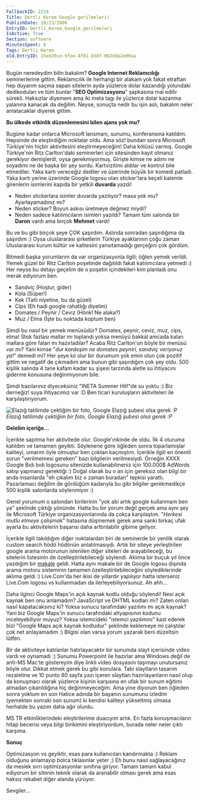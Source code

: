 ```yaml
---
FallbackID: 2224
Title: Dertli Kerem Google gerilmeleri!
PublishDate: 10/23/2008
EntryID: Dertli_Kerem_Google_gerilmeleri
IsActive: True
Section: software
MinutesSpent: 0
Tags: Dertli Kerem
old.EntryID: 15ed20ce-9fee-4f81-b58f-062dda2e00aa
---
```

Bugün neredeydim bilin bakalım? **Google Internet Reklamcılığı**
seminerlerine gittim. Reklamcılık ile herhangi bir alakam yok fakat
etraftan hep duyarım saçma sapan sitelerin ayda yüzlerce dolar kazandığı
yolundaki dedikoduları ve tüm bunlar "**SEO Optimizasyonu**" şapkasına
mal edilir sürekli. Haksızlar diyemem ama iki meta tagı ile yüzlerce
dolar kazanma yalanına kanacak da değilim. Neyse, sonuçta nedir bu işin
aslı, bakalım neler anlatacaklar diyerek gittim.

**Bu ülkede etkinlik düzenlemesini bilen ajans yok mu?**

Bugüne kadar onlarca Microsoft lansmanı, sunumu, konferansına katıldım.
Hepsinde de eleştirdiğim noktalar oldu. Ama söz! bundan sonra Microsoft
Türkiye'nin hiçbir aktivitesini eleştirmeyeceğim! Daha kötüsü varmış.
Google Türkiye'nin Ritz Carlton'daki seminerleri için sitesinden kayıt
olmanız gerekiyor demişlerdi, oysa gerekmiyormuş. Girişte kimse ne adımı
ne soyadımı ne de başka bir şey sordu. Kartvizitimi aldılar ve kontrol
bile etmediler. Yaka kartı vereceğiz dediler ve üzerinde büyük bir
komedi patladı. Yaka kartı yerine üzerinde Google logosu olan
sticker'lara keçeli kalemle girenlerin isimlerini kapıda bir yetkili
**duvarda** yazdı!

-   Neden stickerlara isimler duvarda yazılıyor? masa yok mu?
    Ayarlayamadınız mı?
-   Neden sticker? Boyun askısı üretmeye değmez miydi?
-   Neden sadece katılımcıların isimleri yazıldı? Tamam tüm salonda bir
    **Daron** vardı ama birçok **Mehmet** vardı!

Bu ve bu gibi birçok şeye ÇOK şaşırdım. Aslında sonradan şaşırdığıma da
şaşırdım :) Oysa uluslararası şirketlerin Türkiye ayaklarının çoğu zaman
Uluslararası kurum kültür ve kalitesini yansıtamadığı gerçeğini çok
gördüm.

Bitmedi başka yorumlarım da var organizasyonla ilgili; öğlen yemek
verildi. Yemek güzel bir Ritz Carlton poşetinde dağıtıldı fakat
katılımcılara yetmedi :) Her neyse bu detayı geçelim de o poşetin
içindekileri kim planladı onu merak ediyorum ben.

-   Sandviç (Hoştur, gider)
-   Kola (Süper!)
-   Kek (Tatlı niyetine, bu da güzel)
-   Cips (Eh hadi google rahatlığı diyelim)
-   Domates / Peynir / Ceviz (Hönk! Ne alaka?)
-   Muz / Elma (İşte bu noktada koptum ben)

Şimdi bu nasıl bir yemek menüsüdür? Domates, peynir, ceviz, muz, cips,
elma! Stok fazlası mallar mı toplandı yoksa menüyü bakkal amcada kalan
mallara göre falan mı hazırladılar? Acaba Ritz Carlton'un böyle bir
menüsü var mı? Yani kimse "*dur kardeşim ne domates peyniri, sandviç
veriyoruz ya!*" demedi mi? Her şeye kıl olur bir durumum yok emin olun
çok pozitif gittim ve negatif de çıkmadım ama bunun gibi şaşırdığım çok
şey oldu. 500 kişilik salında 4 tane kafam kadar su şişesi tarzında
aletle su ihtiyacını giderme konusuna değinmiyorum bile.

Şimdi bazılarınız diyeceksiniz "INETA Summer Hit!"de su yoktu :) Biz
derneğiz! suya ihtiyacımız var :D Ben ticari kuruluşların aktiviteleri
ile karşılaştırıyorum.

![Elazığ tatilimde çektiğim bir foto, Google Elazığ şubesi olsa gerek
:P](http://cdn.daron.yondem.com/assets/2224/22102008_1.jpg)\
*Elazığ tatilimde çektiğim bir foto, Google Elazığ şubesi olsa gerek :P*

**Gelelim içeriğe...**

İçerikte sapıtma her aktivitede olur. Google'ınkinde de oldu. İlk 4
oturuma katıldım ve tamamen geyikti. Söylenene göre öğleden sonra
toparlamışlar kaliteyi, umarım öyle olmuştur ben çoktan kaçmıştım.
İçerikle ilgili en önemli sorun "verilmemesi gereken" bazı bilgilerin
verilmesiydi. Örneğin XXXX Google Bıdı bıdı logosunu sitenizde
kullanabilmeniz için 100.000\$ AdWords satışı yapmanız gerektiği :)
Doğal olarak bu o an için gereksiz olan bilgi bir anda insanlarda "eh
çıkalım biz o zaman buradan" tepkisi yarattı. Pazarlamacı değilim de
gördüğüm kadarıyla bu gibi bilgiler gerekmedikçe 500 kişilik salonlarda
söylenmiyor :)

Genel yorumum o salondan birilerinin "yok abi artık google kullanmam ben
ya" şeklinde çıktığı yönünde. Hatta bu bir yorum değil gerçek ama aynı
şey ile Microsoft Türkiye organizasyonlarında da çokça karşılaştım.
"*Herkesi mutlu etmeye çalışmak*" hatasına düşmemek gerek ama sanki
birkaç ufak ayarla bu aktivitelerin başarısı daha arttırılabilir gibime
geliyor.

İçerikle ilgili takıldığım diğer noktalardan biri de seminerde bir
yenilik olarak custom search hödö hödönün anlatılmasıydı. Artık bir
siteye yerleştirilen google arama motorunun istenilen diğer siteleri de
arayabileceği, bu sitelerin listesinin de özelleştirilebileceği
söylendi. Aklıma bir buçuk yıl önce yazdığım bir
[makale](http://daron.yondem.com/tr/post/5b00b378-2c9d-46d3-927c-b7e80dd3252a)
geldi. Hatta aynı makale bir de Google logosu dışında arama motoru
sisteminin tamamen özelleştirilebileceğini söylediklerinde aklıma geldi
:) Live.Com'da her ikisi de yıllardır yapılıyor hatta isterseniz
Live.Com logosu vs kullanmadan da ilerleyebiliyorsunuz. Ah ahh...

Daha ilginci Google Maps'in açık kaynak kodlu olduğu söylendi! Nesi açık
kaynak ben onu anlamadım? JavaScript ve DHTML kodları mı? Zaten onları
nasıl kapatacaksınız ki? Yoksa sunucu tarafındaki yazılımı mı açık
kaynak? Yani biz Google Maps'in sunucu tarafındaki altyapısının kodunu
inceleyebiliyor muyuz? Yoksa istemcideki "istemci yazılımını" kast
ederek bizi "Google Maps açık kaynak kodludur" şeklinde keklemeye mi
çalıştılar çok net anlayamadım :) Bilgisi olan varsa yorum yazarak beni
düzeltsin lütfen.

Bir de aktiviteye katılanlar hatırlayacaktır bir sunumda slayt
içerisinde video vardı ve oynamadı :) Sunumu Powerpoint ile hazırlar ama
Windows değil de anti-MS Mac'te göstereyim diye linkli video dosyasını
taşımayı unutursanız böyle olur. Dikkat etmek gerek bu gibi konulara.
Tabi slaytların tasarım rezaletine ve 10 punto 80 sayfa yazı içeren
slaytları hazırlayanların nasıl olup da konuşmacı olarak yüzlerce
kişinin karşısına en ufak bir sunum eğitimi almadan çıkarıldığına hiç
değinmeyeceğim. Ama yine diyorum ben öğleden sonra yoktum en son Hatice
adında bir bayanın sunumunu izledim (yemekten sonraki son sunum) ki
kendisi kaliteyi yükseltmiş olmasa herhalde bu yazım daha ağır olurdu.

MS TR etkinliklerindeki eleştirilerime duacıyım artık. En fazla
konuşmacıların hitap becerisi veya bilgi birikimini eleştiriyordum,
burada neler neler çıktı karşıma.

**Sonuç**

Optimizasyon vs geyiktir, esas para kullanıcıları kandırmakta :) Reklam
olduğunu anlamayıp bolca tıklasınlar yeter ;) Eh bunu nasıl
sağlayacağınız da meslek sırrı optimizasyonlar sınıfına giriyor. Tamam
tamam kabul ediyorum bir sitenin teknik olarak da aranabilir olması
gerek ama esas haksız rekabet diğer alanda yürüyor.

Sevgiler...


